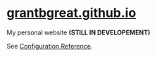 # [grantbgreat.github.io](https://grantbgreat.github.io/)
My personal website **(STILL IN DEVELOPEMENT)**

See [Configuration Reference](https://cli.vuejs.org/config/).